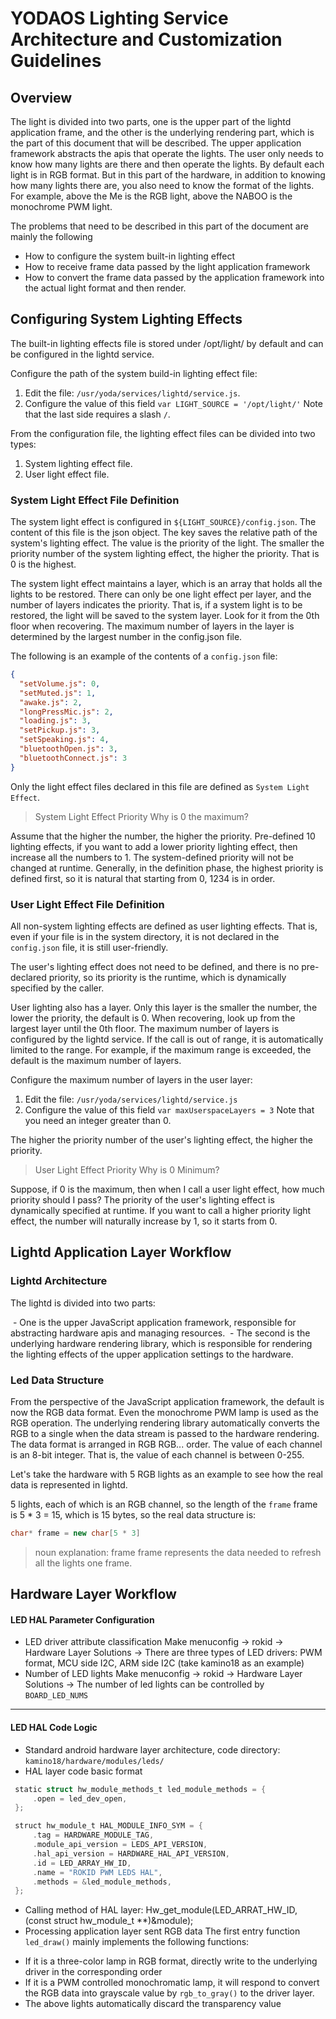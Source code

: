 # YODAOS Lighting Service Architecture and Customization Guidelines

## Overview

The light is divided into two parts, one is the upper part of the lightd application frame, and the other is the underlying rendering part, which is the part of this document that will be described.
The upper application framework abstracts the apis that operate the lights. The user only needs to know how many lights are there and then operate the lights. By default each light is in RGB format.
But in this part of the hardware, in addition to knowing how many lights there are, you also need to know the format of the lights. For example, above the Me is the RGB light, above the NABOO is the monochrome PWM light.

The problems that need to be described in this part of the document are mainly the following

- How to configure the system built-in lighting effect
- How to receive frame data passed by the light application framework
- How to convert the frame data passed by the application framework into the actual light format and then render.

## Configuring System Lighting Effects

The built-in lighting effects file is stored under /opt/light/ by default and can be configured in the lightd service.

Configure the path of the system build-in lighting effect file:

1. Edit the file: `/usr/yoda/services/lightd/service.js`.
2. Configure the value of this field `var LIGHT_SOURCE = '/opt/light/'` Note that the last side requires a slash `/`.

From the configuration file, the lighting effect files can be divided into two types:

1. System lighting effect file.
2. User light effect file.

### System Light Effect File Definition

The system light effect is configured in `${LIGHT_SOURCE}/config.json`. The content of this file is the json object. The key saves the relative path of the system's lighting effect. The value is the priority of the light. The smaller the priority number of the system lighting effect, the higher the priority. That is 0 is the highest.

The system light effect maintains a layer, which is an array that holds all the lights to be restored. There can only be one light effect per layer, and the number of layers indicates the priority. That is, if a system light is to be restored, the light will be saved to the system layer. Look for it from the 0th floor when recovering. The maximum number of layers in the layer is determined by the largest number in the config.json file.

The following is an example of the contents of a `config.json` file:

```json
{
  "setVolume.js": 0,
  "setMuted.js": 1,
  "awake.js": 2,
  "longPressMic.js": 2,
  "loading.js": 3,
  "setPickup.js": 3,
  "setSpeaking.js": 4,
  "bluetoothOpen.js": 3,
  "bluetoothConnect.js": 3
}
```

Only the light effect files declared in this file are defined as `System Light Effect`.

> System Light Effect Priority Why is 0 the maximum?

Assume that the higher the number, the higher the priority. Pre-defined 10 lighting effects, if you want to add a lower priority lighting effect, then increase all the numbers to 1.
The system-defined priority will not be changed at runtime. Generally, in the definition phase, the highest priority is defined first, so it is natural that starting from 0, 1234 is in order.

### User Light Effect File Definition

All non-system lighting effects are defined as user lighting effects. That is, even if your file is in the system directory, it is not declared in the `config.json` file, it is still user-friendly.

The user's lighting effect does not need to be defined, and there is no pre-declared priority, so its priority is the runtime, which is dynamically specified by the caller.

User lighting also has a layer. Only this layer is the smaller the number, the lower the priority, the default is 0. When recovering, look up from the largest layer until the 0th floor. The maximum number of layers is configured by the lightd service. If the call is out of range, it is automatically limited to the range. For example, if the maximum range is exceeded, the default is the maximum number of layers.

Configure the maximum number of layers in the user layer:

1. Edit the file: `/usr/yoda/services/lightd/service.js`
2. Configure the value of this field `var maxUserspaceLayers = 3` Note that you need an integer greater than 0.

The higher the priority number of the user's lighting effect, the higher the priority.

> User Light Effect Priority Why is 0 Minimum?

Suppose, if 0 is the maximum, then when I call a user light effect, how much priority should I pass?
The priority of the user's lighting effect is dynamically specified at runtime. If you want to call a higher priority light effect, the number will naturally increase by 1, so it starts from 0.

## Lightd Application Layer Workflow

### Lightd Architecture

The lightd is divided into two parts:

 - One is the upper JavaScript application framework, responsible for abstracting hardware apis and managing resources.
 - The second is the underlying hardware rendering library, which is responsible for rendering the lighting effects of the upper application settings to the hardware.

### Led Data Structure

From the perspective of the JavaScript application framework, the default is now the RGB data format. Even the monochrome PWM lamp is used as the RGB operation. The underlying rendering library automatically converts the RGB to a single when the data stream is passed to the hardware rendering. The data format is arranged in RGB RGB... order. The value of each channel is an 8-bit integer. That is, the value of each channel is between 0-255.

Let's take the hardware with 5 RGB lights as an example to see how the real data is represented in lightd.

5 lights, each of which is an RGB channel, so the length of the `frame` frame is 5 * 3 = 15, which is 15 bytes, so the real data structure is:

```c++
char* frame = new char[5 * 3]
```

> noun explanation: frame
> frame represents the data needed to refresh all the lights one frame.

## Hardware Layer Workflow

#### LED HAL Parameter Configuration

- LED driver attribute classification
Make menuconfig -> rokid -> Hardware Layer Solutions ->
There are three types of LED drivers: PWM format, MCU side I2C, ARM side I2C (take kamino18 as an example)
- Number of LED lights
Make menuconfig -> rokid -> Hardware Layer Solutions ->
The number of led lights can be controlled by `BOARD_LED_NUMS`

-------

#### LED HAL Code Logic
- Standard android hardware layer architecture, code directory: `kamino18/hardware/modules/leds/`
- HAL layer code basic format

```c
 static struct hw_module_methods_t led_module_methods = {
     .open = led_dev_open,
 };

 struct hw_module_t HAL_MODULE_INFO_SYM = {
     .tag = HARDWARE_MODULE_TAG,
     .module_api_version = LEDS_API_VERSION,
     .hal_api_version = HARDWARE_HAL_API_VERSION,
     .id = LED_ARRAY_HW_ID,
     .name = "ROKID PWM LEDS HAL",
     .methods = &led_module_methods,
 };
```

- Calling method of HAL layer:
Hw_get_module(LED_ARRAT_HW_ID, (const struct hw_module_t **)&module);
- Processing application layer sent RGB data
The first entry function `led_draw()` mainly implements the following functions:
+ If it is a three-color lamp in RGB format, directly write to the underlying driver in the corresponding order
+ If it is a PWM controlled monochromatic lamp, it will respond to convert the RGB data into grayscale value by `rgb_to_gray()` to the driver layer.
+ The above lights automatically discard the transparency value
